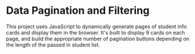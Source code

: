 # Data Pagination and Filtering

This project uses JavaScript to dynamically generate pages of student info cards and display them in the browser. It's built to display 9 cards on each page, and build the appropriate number of pagination buttons depending on the length of the passed in student list.